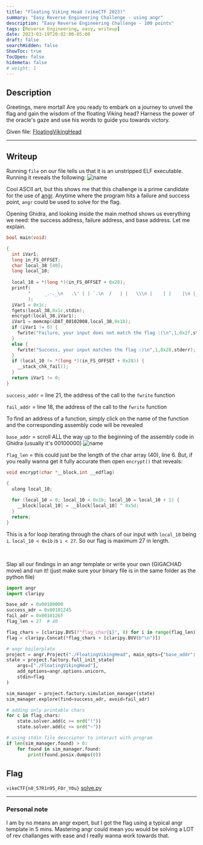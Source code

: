 ```yaml
---
title: "Floating Viking Head (vikeCTF 2023)"
summary: "Easy Reverse Engineering Challenge - using angr"
description: "Easy Reverse Engineering Challenge - 100 points"
tags: [Reverse Engineering, easy, writeup]
date: 2023-03-19T20:02:00-05:00
draft: false
searchHidden: false
ShowToc: true
TocOpen: false
hidemeta: false
# weight: 1
---
```


## Description

Greetings, mere mortal! Are you ready to embark on a journey to unveil the flag and gain the wisdom of the floating Viking head? Harness the power of the oracle's gaze and use his words to guide you towards victory.

Given file: [FloatingVikingHead](/vikectf-floating-viking-head/FloatingVikingHead)

---

## Writeup
Running `file` on our file tells us that it is an unstripped ELF executable. Running it reveals the following:
![name](/vikectf-floating-viking-head/2023-03-19_18-52.png#center)

Cool ASCII art, but this shows me that this challenge is a prime candidate for the use of [angr](https://angr.io/). Anytime where the program hits a failure and success point, `angr` could be used to solve for the flag.

Opening Ghidra, and looking inside the main method shows us everything we need: the success address, failure address, and base address. Let me explain.

```c {linenos=true}
bool main(void)

{
  int iVar1;
  long in_FS_OFFSET;
  char local_38 [40];
  long local_10;
  
  local_10 = *(long *)(in_FS_OFFSET + 0x28);
  printf(
        "     _.-._\n   .\' | | `.\n  /   | |   \\\n |    | |    |\n |____|_|____|\n |____(_)____|\n  /|(o)| |(o)|\\\n//|   | |   |\\\\\n\'/|  (|_|)  |\\`\n //.///|\\\\\\.\\\\\n /////---\\\\\\\ \\\\n ////|||||\\\\\\\\\n \'//|||||||\\\\`\n   \'|||||||`\n\nI am the flag oracle.\nEnter a  flag and I will tell you if it is correct.\nFlag: "
        );
  iVar1 = 0x1c;
  fgets(local_38,0x1c,stdin);
  encrypt(local_38,iVar1);
  iVar1 = memcmp(&DAT_00102008,local_38,0x1b);
  if (iVar1 != 0) {
    fwrite("Failure, your input does not match the flag :(\n",1,0x2f,stderr);
  }
  else {
    fwrite("Success, your input matches the flag :)\n",1,0x28,stderr);
  }
  if (local_10 != *(long *)(in_FS_OFFSET + 0x28)) {
    __stack_chk_fail();
  }
  return iVar1 != 0;
}
```

`success_addr` = line 21, the address of the call to the `fwrite` function

`fail_addr` = line 18, the address of the call to the `fwrite` function

To find an address of a function, simply click on the name of the function and the corresponding assembly code will be revealed

`base_addr` = scroll ALL the way up to the beginning of the assembly code in Ghidra (usually it's 00100000)
![name](/vikectf-floating-viking-head/2023-03-19_19-47.png#center)

`flag_len` = this could just be the length of the char array (40), line 6. But, if you really wanna get it fully accurate then open `encrypt()` that reveals:
```c {linenos=true}
void encrypt(char *__block,int __edflag)

{
  ulong local_10;
  
  for (local_10 = 0; local_10 < 0x1b; local_10 = local_10 + 1) {
    __block[local_10] = __block[local_10] ^ 0x5d;
  }
  return;
}
```
This is a for loop iterating through the chars of our input with `local_10` being `i`. `local_10 < 0x1b` is `i < 27`. So our flag is maximum 27 in length.

&nbsp;

Slap all our findings in an angr template or write your own (GIGACHAD move) and run it! (just make sure your binary file is in the same folder as the python file)

```py
import angr
import claripy

base_adr = 0x00100000
success_adr = 0x00101245
fail_adr = 0x0010126f
flag_len = 27  # 40

flag_chars = [claripy.BVS(f"flag_char{i}", 8) for i in range(flag_len)]
flag = claripy.Concat(*flag_chars + [claripy.BVV(b"\n")])

# angr boilerplate
project = angr.Project("./FloatingVikingHead", main_opts={"base_addr": base_adr})
state = project.factory.full_init_state(
    args=["./FloatingVikingHead"],
    add_options=angr.options.unicorn,
    stdin=flag
)

sim_manager = project.factory.simulation_manager(state)
sim_manager.explore(find=success_adr, avoid=fail_adr)

# adding only printable chars
for c in flag_chars:
    state.solver.add(c >= ord("!"))
    state.solver.add(c <= ord("~"))

# using stdin file descriptor to interact with program
if len(sim_manager.found) > 0:
    for found in sim_manager.found:
        print(found.posix.dumps(0))

```



## Flag
`vikeCTF{n0_57R1n95_F0r_Y0u}` [solve.py](/vikectf-floating-viking-head/solve.py)

---

### Personal note

I am by no means an angr expert, but I got the flag using a typical angr template in 5 mins. Mastering angr could mean you would be solving a LOT of rev challanges with ease and I really wanna work towards that. 
